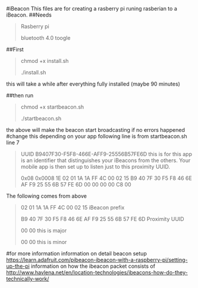 #iBeacon
This files are for creating a rasberry pi runing rasberian to a iBeacon.
##Needs

> Rasberry pi
>
> bluetooth 4.0 toogle

##First 

> chmod +x install.sh
>
> ./install.sh

this will take a while
after everything fully installed
(maybe 90 minutes)

##then run  

> chmod +x startbeacon.sh
>
> ./startbeacon.sh

the above will make the beacon start broadcasting if no errors happened
#change this depending on your app
following line is from startbeacon.sh line 7
>UUID  B9407F30-F5F8-466E-AFF9-25556B57FE6D  this is for this app
>is an identifier that distinguishes your iBeacons from the others. Your mobile app is then set up to listen just to this proximity UUID.
>
>0x08 0x0008 1E 02 01 1A 1A FF 4C 00 02 15 B9 40 7F 30 F5 F8 46 6E AF F9 25 55 6B 57 FE 6D 00 00 00 00 C8 00 
>

The following comes  from above

> 02 01 1A 1A FF 4C 00 02 15 iBeacon prefix
>
>
>B9 40 7F 30 F5 F8 46 6E AF F9 25 55 6B 57 FE 6D Proximity UUID 
>
>00 00 	this is major
>
>00 00 		 this is minor

#for more information
information on detail beacon setup
https://learn.adafruit.com/pibeacon-ibeacon-with-a-raspberry-pi/setting-up-the-pi
information on how the ibeacon packet consists of
http://www.havlena.net/en/location-technologies/ibeacons-how-do-they-technically-work/
